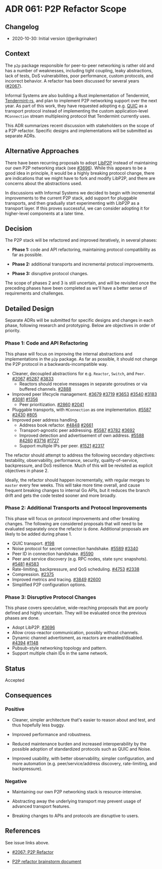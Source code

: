 # ADR 061: P2P Refactor Scope

## Changelog

- 2020-10-30: Initial version (@erikgrinaker)

## Context

The `p2p` package responsible for peer-to-peer networking is rather old and has a number of weaknesses, including tight coupling, leaky abstractions, lack of tests, DoS vulnerabilites, poor performance, custom protocols, and incorrect behavior. A refactor has been discussed for several years ([#2067](https://github.com/providenetwork/tendermint/issues/2067)).

Informal Systems are also building a Rust implementation of Tendermint, [Tendermint-rs](https://github.com/informalsystems/tendermint-rs), and plan to implement P2P networking support over the next year. As part of this work, they have requested adopting e.g. [QUIC](https://datatracker.ietf.org/doc/draft-ietf-quic-transport/) as a transport protocol instead of implementing the custom application-level `MConnection` stream multiplexing protocol that Tendermint currently uses.

This ADR summarizes recent discussion with stakeholders on the scope of a P2P refactor. Specific designs and implementations will be submitted as separate ADRs.

## Alternative Approaches

There have been recurring proposals to adopt [LibP2P](https://libp2p.io) instead of maintaining our own P2P networking stack (see [#3696](https://github.com/providenetwork/tendermint/issues/3696)). While this appears to be a good idea in principle, it would be a highly breaking protocol change, there are indications that we might have to fork and modify LibP2P, and there are concerns about the abstractions used.

In discussions with Informal Systems we decided to begin with incremental improvements to the current P2P stack, add support for pluggable transports, and then gradually start experimenting with LibP2P as a transport layer. If this proves successful, we can consider adopting it for higher-level components at a later time.

## Decision

The P2P stack will be refactored and improved iteratively, in several phases:

* **Phase 1:** code and API refactoring, maintaining protocol compatibility as far as possible.

* **Phase 2:** additional transports and incremental protocol improvements.

* **Phase 3:** disruptive protocol changes.

The scope of phases 2 and 3 is still uncertain, and will be revisited once the preceding phases have been completed as we'll have a better sense of requirements and challenges.

## Detailed Design

Separate ADRs will be submitted for specific designs and changes in each phase, following research and prototyping. Below are objectives in order of priority.

### Phase 1: Code and API Refactoring

This phase will focus on improving the internal abstractions and implementations in the `p2p` package. As far as possible, it should not change the P2P protocol in a backwards-incompatible way.

* Cleaner, decoupled abstractions for e.g. `Reactor`, `Switch`, and `Peer`. [#2067](https://github.com/providenetwork/tendermint/issues/2067) [#5287](https://github.com/providenetwork/tendermint/issues/5287) [#3833](https://github.com/providenetwork/tendermint/issues/3833)
    * Reactors should receive messages in separate goroutines or via buffered channels. [#2888](https://github.com/providenetwork/tendermint/issues/2888)
* Improved peer lifecycle management. [#3679](https://github.com/providenetwork/tendermint/issues/3679) [#3719](https://github.com/providenetwork/tendermint/issues/3719) [#3653](https://github.com/providenetwork/tendermint/issues/3653) [#3540](https://github.com/providenetwork/tendermint/issues/3540) [#3183](https://github.com/providenetwork/tendermint/issues/3183) [#3081](https://github.com/providenetwork/tendermint/issues/3081) [#1356](https://github.com/providenetwork/tendermint/issues/1356)
    * Peer prioritization. [#2860](https://github.com/providenetwork/tendermint/issues/2860) [#2041](https://github.com/providenetwork/tendermint/issues/2041)
* Pluggable transports, with `MConnection` as one implementation. [#5587](https://github.com/providenetwork/tendermint/issues/5587) [#2430](https://github.com/providenetwork/tendermint/issues/2430) [#805](https://github.com/providenetwork/tendermint/issues/805)
* Improved peer address handling.
    * Address book refactor. [#4848](https://github.com/providenetwork/tendermint/issues/4848) [#2661](https://github.com/providenetwork/tendermint/issues/2661)
    * Transport-agnostic peer addressing. [#5587](https://github.com/providenetwork/tendermint/issues/5587) [#3782](https://github.com/providenetwork/tendermint/issues/3782) [#3692](https://github.com/providenetwork/tendermint/issues/3692)
    * Improved detection and advertisement of own address. [#5588](https://github.com/providenetwork/tendermint/issues/5588) [#4260](https://github.com/providenetwork/tendermint/issues/4260) [#3716](https://github.com/providenetwork/tendermint/issues/3716) [#1727](https://github.com/providenetwork/tendermint/issues/1727)
    * Support multiple IPs per peer. [#1521](https://github.com/providenetwork/tendermint/issues/1521) [#2317](https://github.com/providenetwork/tendermint/issues/2317)

The refactor should attempt to address the following secondary objectives: testability, observability, performance, security, quality-of-service, backpressure, and DoS resilience. Much of this will be revisited as explicit objectives in phase 2.

Ideally, the refactor should happen incrementally, with regular merges to `master` every few weeks. This will take more time overall, and cause frequent breaking changes to internal Go APIs, but it reduces the branch drift and gets the code tested sooner and more broadly.

### Phase 2: Additional Transports and Protocol Improvements

This phase will focus on protocol improvements and other breaking changes. The following are considered proposals that will need to be evaluated separately once the refactor is done. Additional proposals are likely to be added during phase 1.

* QUIC transport. [#198](https://github.com/tendermint/spec/issues/198)
* Noise protocol for secret connection handshake. [#5589](https://github.com/providenetwork/tendermint/issues/5589) [#3340](https://github.com/providenetwork/tendermint/issues/3340)
* Peer ID in connection handshake. [#5590](https://github.com/providenetwork/tendermint/issues/5590)
* Peer and service discovery (e.g. RPC nodes, state sync snapshots). [#5481](https://github.com/providenetwork/tendermint/issues/5481) [#4583](https://github.com/providenetwork/tendermint/issues/4583)
* Rate-limiting, backpressure, and QoS scheduling. [#4753](https://github.com/providenetwork/tendermint/issues/4753) [#2338](https://github.com/providenetwork/tendermint/issues/2338)
* Compression. [#2375](https://github.com/providenetwork/tendermint/issues/2375)
* Improved metrics and tracing. [#3849](https://github.com/providenetwork/tendermint/issues/3849) [#2600](https://github.com/providenetwork/tendermint/issues/2600)
* Simplified P2P configuration options.

### Phase 3: Disruptive Protocol Changes

This phase covers speculative, wide-reaching proposals that are poorly defined and highly uncertain. They will be evaluated once the previous phases are done.

* Adopt LibP2P. [#3696](https://github.com/providenetwork/tendermint/issues/3696)
* Allow cross-reactor communication, possibly without channels.
* Dynamic channel advertisment, as reactors are enabled/disabled. [#4394](https://github.com/providenetwork/tendermint/issues/4394) [#1148](https://github.com/providenetwork/tendermint/issues/1148)
* Pubsub-style networking topology and pattern.
* Support multiple chain IDs in the same network.

## Status

Accepted

## Consequences

### Positive

* Cleaner, simpler architecture that's easier to reason about and test, and thus hopefully less buggy.

* Improved performance and robustness.

* Reduced maintenance burden and increased interoperability by the possible adoption of standardized protocols such as QUIC and Noise.

* Improved usability, with better observability, simpler configuration, and more automation (e.g. peer/service/address discovery, rate-limiting, and backpressure).

### Negative

* Maintaining our own P2P networking stack is resource-intensive.

* Abstracting away the underlying transport may prevent usage of advanced transport features.

* Breaking changes to APIs and protocols are disruptive to users.

## References

See issue links above.

- [#2067: P2P Refactor](https://github.com/providenetwork/tendermint/issues/2067)

- [P2P refactor brainstorm document](https://docs.google.com/document/d/1FUTADZyLnwA9z7ndayuhAdAFRKujhh_y73D0ZFdKiOQ/edit?pli=1#)
